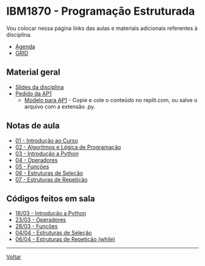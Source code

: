 # IBM1870 - Programação Estruturada

Vou colocar nessa página links das aulas e materiais adicionais referentes à disciplina.

* [Agenda](agenda.md)
* [GRID](grid.md)

## Material geral

* [Slides da disciplina](/./assets/prog/slides.pdf)
* [Pedido da AP1](./pedido-ap1.md)
    * [Modelo para AP1](./projetos/modelo_ap1.txt) - Copie e cole o conteúdo no replit.com, ou salve o arquivo com a extensão .py.

## Notas de aula

* [01 - Introdução ao Curso](./001-intro_curso.md)
* [02 - Algoritmos e Lógica de Programação](./002-algoritmos.md)
* [03 - Introdução a Python](./003-intro-python.md)
* [04 - Operadores](./004-operacoes.md)
* [05 - Funções](./005-funcoes.md)
* [06 - Estruturas de Seleção](./006-estruturas-selecao.md)
* [07 - Estruturas de Repetição](./007-estruturas-repeticao.md)

## Códigos feitos em sala

* [16/03 - Introdução a Python](https://replit.com/@victor0machado/prog-20221-aula01#main.py)
* [23/03 - Operadores](https://replit.com/@victor0machado/prog-20221-aula02#main.py)
* [28/03 - Funções](https://replit.com/@victor0machado/prog-20221-aula03#main.py)
* [04/04 - Estruturas de Seleção](https://replit.com/@victor0machado/prog-20221-aula04#main.py)
* [06/04 - Estruturas de Repetição (while)](https://replit.com/@victor0machado/prog-20221-aula05#main.py)

---

[Voltar](https://victor0machado.github.io/)
